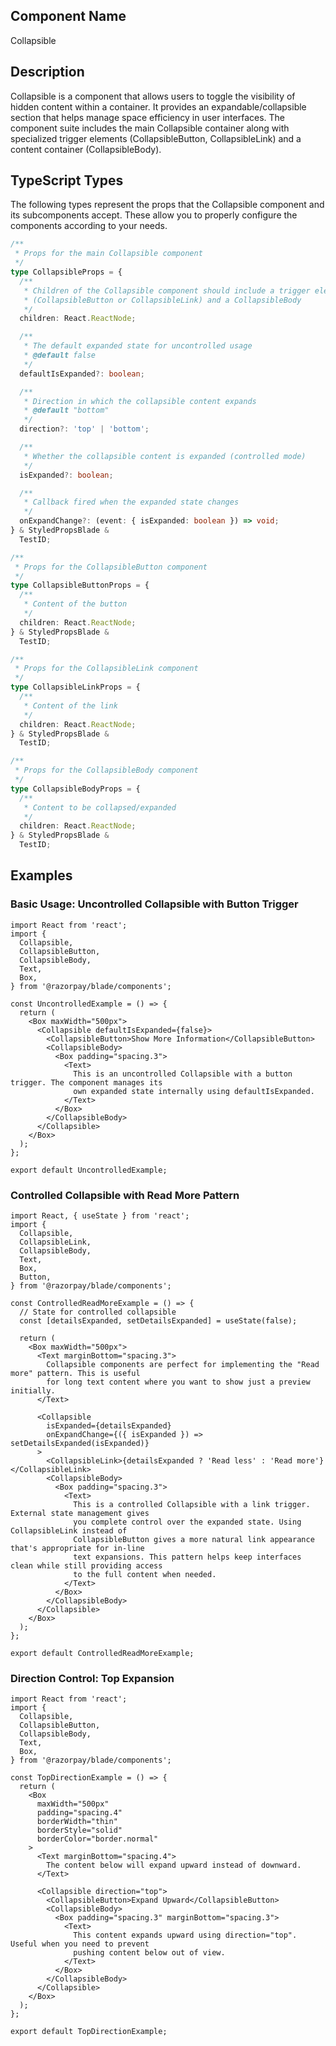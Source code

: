 ## Component Name

Collapsible

## Description

Collapsible is a component that allows users to toggle the visibility of hidden content within a container. It provides an expandable/collapsible section that helps manage space efficiency in user interfaces. The component suite includes the main Collapsible container along with specialized trigger elements (CollapsibleButton, CollapsibleLink) and a content container (CollapsibleBody).

## TypeScript Types

The following types represent the props that the Collapsible component and its subcomponents accept. These allow you to properly configure the components according to your needs.

```typescript
/**
 * Props for the main Collapsible component
 */
type CollapsibleProps = {
  /**
   * Children of the Collapsible component should include a trigger element
   * (CollapsibleButton or CollapsibleLink) and a CollapsibleBody
   */
  children: React.ReactNode;

  /**
   * The default expanded state for uncontrolled usage
   * @default false
   */
  defaultIsExpanded?: boolean;

  /**
   * Direction in which the collapsible content expands
   * @default "bottom"
   */
  direction?: 'top' | 'bottom';

  /**
   * Whether the collapsible content is expanded (controlled mode)
   */
  isExpanded?: boolean;

  /**
   * Callback fired when the expanded state changes
   */
  onExpandChange?: (event: { isExpanded: boolean }) => void;
} & StyledPropsBlade &
  TestID;

/**
 * Props for the CollapsibleButton component
 */
type CollapsibleButtonProps = {
  /**
   * Content of the button
   */
  children: React.ReactNode;
} & StyledPropsBlade &
  TestID;

/**
 * Props for the CollapsibleLink component
 */
type CollapsibleLinkProps = {
  /**
   * Content of the link
   */
  children: React.ReactNode;
} & StyledPropsBlade &
  TestID;

/**
 * Props for the CollapsibleBody component
 */
type CollapsibleBodyProps = {
  /**
   * Content to be collapsed/expanded
   */
  children: React.ReactNode;
} & StyledPropsBlade &
  TestID;
```

## Examples

### Basic Usage: Uncontrolled Collapsible with Button Trigger

```tsx
import React from 'react';
import {
  Collapsible,
  CollapsibleButton,
  CollapsibleBody,
  Text,
  Box,
} from '@razorpay/blade/components';

const UncontrolledExample = () => {
  return (
    <Box maxWidth="500px">
      <Collapsible defaultIsExpanded={false}>
        <CollapsibleButton>Show More Information</CollapsibleButton>
        <CollapsibleBody>
          <Box padding="spacing.3">
            <Text>
              This is an uncontrolled Collapsible with a button trigger. The component manages its
              own expanded state internally using defaultIsExpanded.
            </Text>
          </Box>
        </CollapsibleBody>
      </Collapsible>
    </Box>
  );
};

export default UncontrolledExample;
```

### Controlled Collapsible with Read More Pattern

```tsx
import React, { useState } from 'react';
import {
  Collapsible,
  CollapsibleLink,
  CollapsibleBody,
  Text,
  Box,
  Button,
} from '@razorpay/blade/components';

const ControlledReadMoreExample = () => {
  // State for controlled collapsible
  const [detailsExpanded, setDetailsExpanded] = useState(false);

  return (
    <Box maxWidth="500px">
      <Text marginBottom="spacing.3">
        Collapsible components are perfect for implementing the "Read more" pattern. This is useful
        for long text content where you want to show just a preview initially.
      </Text>

      <Collapsible
        isExpanded={detailsExpanded}
        onExpandChange={({ isExpanded }) => setDetailsExpanded(isExpanded)}
      >
        <CollapsibleLink>{detailsExpanded ? 'Read less' : 'Read more'}</CollapsibleLink>
        <CollapsibleBody>
          <Box padding="spacing.3">
            <Text>
              This is a controlled Collapsible with a link trigger. External state management gives
              you complete control over the expanded state. Using CollapsibleLink instead of
              CollapsibleButton gives a more natural link appearance that's appropriate for in-line
              text expansions. This pattern helps keep interfaces clean while still providing access
              to the full content when needed.
            </Text>
          </Box>
        </CollapsibleBody>
      </Collapsible>
    </Box>
  );
};

export default ControlledReadMoreExample;
```

### Direction Control: Top Expansion

```tsx
import React from 'react';
import {
  Collapsible,
  CollapsibleButton,
  CollapsibleBody,
  Text,
  Box,
} from '@razorpay/blade/components';

const TopDirectionExample = () => {
  return (
    <Box
      maxWidth="500px"
      padding="spacing.4"
      borderWidth="thin"
      borderStyle="solid"
      borderColor="border.normal"
    >
      <Text marginBottom="spacing.4">
        The content below will expand upward instead of downward.
      </Text>

      <Collapsible direction="top">
        <CollapsibleButton>Expand Upward</CollapsibleButton>
        <CollapsibleBody>
          <Box padding="spacing.3" marginBottom="spacing.3">
            <Text>
              This content expands upward using direction="top". Useful when you need to prevent
              pushing content below out of view.
            </Text>
          </Box>
        </CollapsibleBody>
      </Collapsible>
    </Box>
  );
};

export default TopDirectionExample;
```
